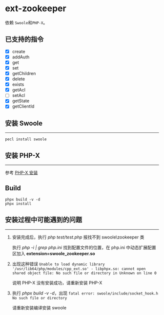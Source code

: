 # ext-zookeeper
依赖 `Swoole`和`PHP-X`。

已支持的指令
----

- [x] create
- [x] addAuth
- [x] get
- [x] set
- [x] getChildren
- [x] delete
- [x] exists
- [x] getAcl
- [ ] setAcl
- [x] getState
- [x] getClientId

## 安装 Swoole
----
```shell
pecl install swoole
```

## 安装 PHP-X
-----
参考 [PHP-X 安装](https://github.com/swoole/phpx)

Build
-----
```shell
phpx build -v -d
phpx install
```

## 安装过程中可能遇到的问题
-----

1. 安装完成后，执行 *php test/test.php*  报找不到 swoole\zookeeper 类

	执行 *php -i | grep php.ini* 找到配置文件的位置，在 php.ini 中动态扩展配置区加入 **extension=swoole_zookeeper.so**

2. 出现这种错误 `Unable to load dynamic library '/usr/lib64/php/modules/cpp_ext.so' - libphpx.so: cannot open shared object file: No such file or directory in Unknown on line 0`

	说明 PHP-X 没有安装成功，请重新安装 PHP-X

3. 执行 *phpx build -v -d*，出现 `fatal error: swoole/include/socket_hook.h No such file or directory`
	
	请重新安装编译安装 swoole

